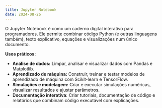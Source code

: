 ```yaml
---
title: Jupyter Notebook
date: 2024-08-26
---
```

O Jupyter Notebook é como um caderno digital interativo para programadores. Ele permite combinar código Python (e outras linguagens também), texto explicativo, equações e visualizações num único documento.

**Usos práticos:**

* **Análise de dados:** Limpar, analisar e visualizar dados com Pandas e Matplotlib.
* **Aprendizado de máquina:** Construir, treinar e testar modelos de aprendizado de máquina com Scikit-learn e TensorFlow.
* **Simulações e modelagem:** Criar e executar simulações numéricas, visualizar resultados e ajustar parâmetros.
* **Documentação interativa:** Criar tutoriais, documentação de código e relatórios que combinam código executável com explicações.
